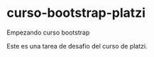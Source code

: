 # curso-bootstrap-platzi
Empezando curso bootstrap

Este es una tarea de desafio del curso de platzi.
